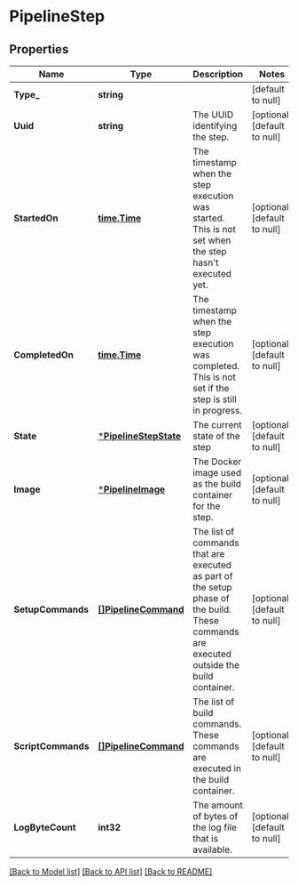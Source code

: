 # PipelineStep

## Properties
Name | Type | Description | Notes
------------ | ------------- | ------------- | -------------
**Type_** | **string** |  | [default to null]
**Uuid** | **string** | The UUID identifying the step. | [optional] [default to null]
**StartedOn** | [**time.Time**](time.Time.md) | The timestamp when the step execution was started. This is not set when the step hasn&#39;t executed yet. | [optional] [default to null]
**CompletedOn** | [**time.Time**](time.Time.md) | The timestamp when the step execution was completed. This is not set if the step is still in progress. | [optional] [default to null]
**State** | [***PipelineStepState**](pipeline_step_state.md) | The current state of the step | [optional] [default to null]
**Image** | [***PipelineImage**](pipeline_image.md) | The Docker image used as the build container for the step. | [optional] [default to null]
**SetupCommands** | [**[]PipelineCommand**](pipeline_command.md) | The list of commands that are executed as part of the setup phase of the build. These commands are executed outside the build container. | [optional] [default to null]
**ScriptCommands** | [**[]PipelineCommand**](pipeline_command.md) | The list of build commands. These commands are executed in the build container. | [optional] [default to null]
**LogByteCount** | **int32** | The amount of bytes of the log file that is available. | [optional] [default to null]

[[Back to Model list]](../README.md#documentation-for-models) [[Back to API list]](../README.md#documentation-for-api-endpoints) [[Back to README]](../README.md)


